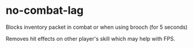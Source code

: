 # no-combat-lag

Blocks inventory packet in combat or when using brooch (for 5 seconds)

Removes hit effects on other player's skill which may help with FPS.
